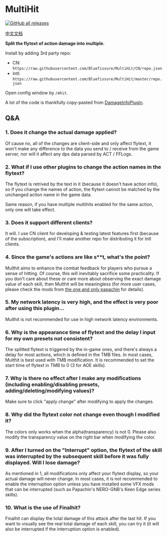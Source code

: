 # MultiHit

[![GitHub all releases](https://img.shields.io/github/downloads/Bluefissure/MultiHit/total?color=green)](https://github.com/Bluefissure/MultiHit/releases)

[中文文档](https://github.com/Bluefissure/MultiHit/blob/CN/README_zh.md)

**Split the flytext of action damage into multiple.**

Install by adding 3rd party repo:
- CN: `https://raw.githubusercontent.com/Bluefissure/MultiHit/CN/repo.json`
- Intl: `https://raw.githubusercontent.com/Bluefissure/MultiHit/master/repo.json`

Open config window by `/mhit`.

A lot of the code is thankfully copy-pasted from [DamageInfoPlugin](https://github.com/lmcintyre/DamageInfoPlugin).


## Q&A

### 1. Does it change the actual damage applied?
Of cause no, all of the changes are client-side and only affect flytext, it won't make any difference to the data you send to / receive from the game server, nor will it affect any dps data parsed by ACT / FFLogs.

### 2. What if I use other plugins to change the action names in the flytext?
The flytext is retrived by the text in it (because it doesn't have action info), so if you change the names of action, the flytext cannot be matched by the unchanged action name in the game data.

Same reason, if you have multiple multihits enabled for the same action, only one will take effect.

### 3. Does it support different clients?
It will. I use CN client for developing & testing latest features first (because of the subscription), and I'll make another repo for distributing it for Intl clients. 

### 4. Since the game's actions are like s**t, what's the point?
Multhit aims to enhance the combat feedback for players who pursue a sense of hitting. Of course, this will inevitably sacrifice some practicality. If you don't care about these or care more about observing the exact damage value of each skill, then Multhit will be meaningless (for more user cases, please check the mods from [the one and only papachin](https://www.youtube.com/c/papapachin) for details).

### 5. My network latency is very high, and the effect is very poor after using this plugin...
Multhit is not recommended for use in high network latency environments.

### 6. Why is the appearance time of flytext and the delay I input for my own presets not consistent?
The splitted flytext is triggered by the in-game ones, and there's always a delay for most actions, which is defined in the TMB files.
In most cases, Multhit is best used with TMB modification. It is recommended to set the start time of flytext in TMB to 0 (3 for AOE skills).

### 7. Why is there no effect after I make any modifications (including enabling/disabling presets, adding/deleting/modifying values)?
Make sure to click "apply change" after modifying to apply the changes.

### 8. Why did the flytext color not change even though I modified it?
The colors only works when the alpha(transparency) is not 0. Please also modify the transparency value on the right bar when modifying the color.

### 9. After I turned on the "Interrupt" option, the flytext of the skill was interrupted by the subsequent skill before it was fully displayed. Will I lose damage?
As mentioned in 1, all modifications only affect your flytext display, so your actual damage will never change. In most cases, it is not recommended to enable the interruption option unless you have installed some VFX mods that can be interrupted (such as Papachin's NERO-GNB's Keen Edge series skills).

### 10. What is the use of Finalhit?
Finalhit can display the total damage of this attack after the last hit. If you want to visually see the real total damage of each skill, you can try it (it will also be interrupted if the interruption option is enabled).

